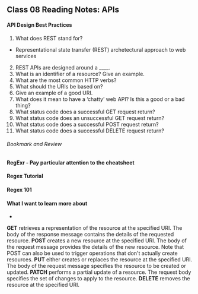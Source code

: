 ## Class 08 Reading Notes: APIs

#### API Design Best Practices

1. What does REST stand for? 
  - Representational state transfer (REST) archetectural approach to web services 
2. REST APIs are designed around a ____.
3. What is an identifier of a resource? Give an example.
4. What are the most common HTTP verbs?
5. What should the URIs be based on?
6. Give an example of a good URI.
7. What does it mean to have a ‘chatty’ web API? Is this a good or a bad thing?
8. What status code does a successful GET request return?
9. What status code does an unsuccessful GET request return?
10. What status code does a successful POST request return?
11. What status code does a successful DELETE request return?
###### Bookmark and Review
#### RegExr - Pay particular attention to the cheatsheet
#### Regex Tutorial
#### Regex 101

#### What I want to learn more about
- 

**GET** retrieves a representation of the resource at the specified URI. The body of the response message contains the details of the requested resource.
**POST** creates a new resource at the specified URI. The body of the request message provides the details of the new resource. Note that POST can also be used to trigger operations that don't actually create resources.
**PUT** either creates or replaces the resource at the specified URI. The body of the request message specifies the resource to be created or updated.
**PATCH** performs a partial update of a resource. The request body specifies the set of changes to apply to the resource.
**DELETE** removes the resource at the specified URI.